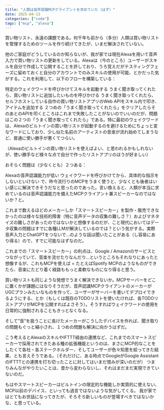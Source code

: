 ```yaml
---
title: "人類は音声認識MCPクライアントを求めていた（はず）"
date: 2025-04-13
categories: ["code"]
tags: ["mcp", "alexa"]
---
```

買い物リスト、永遠の課題である。何千年も前から（多分）人類は買い物リストを管理するためのツールを作り続けてきたが、いまだ解決されていない。

他のご家庭がどうしているのか知らないが、我が家では現在Alexaを用いて音声入力で買い物リストの更新をしている。Alexaは（今のところ）ユーザーがスキルを自分で作成して公開することを許しており、うろ覚えだがテスティングフェーズに留めておくと自分のアカウントでのみスキルの使用が可能、とかだった気がする。これを利用して、以下のフローを構築している：

特定のウェイクワードを呼びかけてスキルを起動する
うまく聞き取ってくれたら、買い物リストに追加したいものを呼びかける
うまく聞き取ってくれたら、セルフホストしている自作の買い物リストアプリのWeb APIをスキル内で叩き、アイテムを追加する
２つめの「うまく聞き取ってくれたら」をクリアしたらそのあとのAPIを叩くところはこれまで失敗したことがないのでいいのだが、問題はこの２つの「うまく聞き取ってくれたら」である。特に最初のウェイクワードは、Alexaのビルトインの買い物リストが起動するのを避けるためにちょっと変なワードにしており、少し似た名前のアーティストの音楽が流れ始めてしまうなど、普通に使い勝手が悪くてつらい。

（Alexaのビルトインの買い物リストを使えばよい、と思われるかもしれないが、使い勝手など様々な点で自分で作ったリストアプリのほうが好ましい）

おそらく問題は（少なくとも）２つある：

Alexaの音声認識能力が低い
ウェイクワードを呼びかけてから、具体的な指示をしないといけない
で、昨今流行りのMCPをうまく使うと、少なくとも後者はいい感じに解決できそうだなと思ったのであった。言い換えると、人類が本当に求めているのは音声認識能力を備えたMCPクライアント兼スピーカーなのではないか？と。

これまで数えるほどのメーカーしか「スマートスピーカー」を製作・販売できなかったのは様々な技術的障害（特に音声データの収集の難しさ？）およびマネタイズの難しさがあったのではないかと想像するのだが、こと現代においてはデータ収集の問題はすでに各種LLMが解決しているのでは？という気がする。実際音声入力とChatGPTをつないで...のような話は聞いたことがある（し容易にあり得る）ので、すでに可能なはずなのだ。

これまでの「スマートスピーカー」の利点は、Google / Amazonのサービスとつながっていて、音楽を流せたりなんだり...というところもそれなりにあったと想像するが、これもMCPを使えば = たとえばSpotify MCPのようなものができたら、音楽にたどり着く経路ももっと柔軟なものになり得ると思う。

買い物リストも同じような発想でうまく解決できないか。MCPサーバーをどこに置くかが課題にはなりそうだが、音声認識MCPクライアントのメーカーがUGCプランみたいなものを作って、ユーザーがサーバーを書いてデプロイできるようにする、とか（もしくは既存のTODOリストを使いたければ、各TODOリストアプリがMCPを公開すればよさそう）。そうすればウェイクワードの使用を日常的に強制されることもきっとなくなる。

そして”音”を扱うことに長けたメーカーがこうしたデバイスを作れば、聞き取りの問題もぐっと縮小され、１つめの問題も解決に向かうはずだ。

こう考えるとAlexaのスキルやIFTTT経由の連携など、これまでのスマートスピーカーで採用されてきたある種の拡張機能というのは、まさにMCP的なことをしたくて各社・各ステークホルダー、そしてユーザーが色々知恵を絞ってきた結果、とも言えそうである。（それだけに、ある時点でGoogleがGoogle AssistantのIFTTTとの連携を打ち切ったことに対してはいまだ恨みが深いのだが）
つまりみんながやりたいことは、昔から変わらないし、それはまだまだ実現できていないのだ。

もはやスマートスピーカーはビルトインの限定的な機能しか実質的に使えない、MCP以前のデバイス、といっても過言ではないような気がしてくる。
我が家ではとてもお世話になってきたが、そろそろ新しいものが登場すべきではないかな、と思っている。
